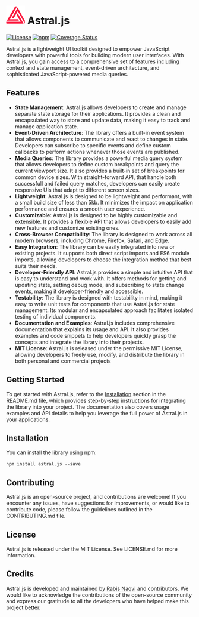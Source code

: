 # ![Astral Icon](https://github.com/rabisnaqvi/Astral.js/blob/main/assets/astral-icon.png) Astral.js

[![License](https://img.shields.io/badge/license-MIT-blue.svg)](LICENSE)
[![npm](https://img.shields.io/npm/v/astral.js.svg)](https://www.npmjs.com/package/astral.js)
[![Coverage Status](https://coveralls.io/repos/github/rabisnaqvi/Astral.js/badge.svg)](https://coveralls.io/github/rabisnaqvi/Astral.js)

Astral.js is a lightweight UI toolkit designed to empower JavaScript developers with powerful tools for building modern user interfaces. With Astral.js, you gain access to a comprehensive set of features including context and state management, event-driven architecture, and sophisticated JavaScript-powered media queries.

## Features

- **State Management**: Astral.js allows developers to create and manage separate state storage for their applications. It provides a clean and encapsulated way to store and update data, making it easy to track and manage application state.
- **Event-Driven Architecture**: The library offers a built-in event system that allows components to communicate and react to changes in state. Developers can subscribe to specific events and define custom callbacks to perform actions whenever those events are published.
- **Media Queries**: The library provides a powerful media query system that allows developers to define custom breakpoints and query the current viewport size. It also provides a built-in set of breakpoints for common device sizes. With straight-forward API, that handle both successfull and failed query matches, developers can easily create responsive UIs that adapt to different screen sizes.
- **Lightweight**: Astral.js is designed to be lightweight and performant, with a small build size of less than 5kb. It minimizes the impact on application performance and ensures a smooth user experience.
- **Customizable**: Astral.js is designed to be highly customizable and extensible. It provides a flexible API that allows developers to easily add new features and customize existing ones.
- **Cross-Browser Compatibility**: The library is designed to work across all modern browsers, including Chrome, Firefox, Safari, and Edge.
- **Easy Integration**: The library can be easily integrated into new or existing projects. It supports both direct script imports and ES6 module imports, allowing developers to choose the integration method that best suits their needs.
- **Developer-Friendly API**: Astral.js provides a simple and intuitive API that is easy to understand and work with. It offers methods for getting and updating state, setting debug mode, and subscribing to state change events, making it developer-friendly and accessible.
- **Testability**: The library is designed with testability in mind, making it easy to write unit tests for components that use Astral.js for state management. Its modular and encapsulated approach facilitates isolated testing of individual components.
- **Documentation and Examples**: Astral.js includes comprehensive documentation that explains its usage and API. It also provides examples and code snippets to help developers quickly grasp the concepts and integrate the library into their projects.
- **MIT License**: Astral.js is released under the permissive MIT License, allowing developers to freely use, modify, and distribute the library in both personal and commercial projects

## Getting Started

To get started with Astral.js, refer to the [Installation](#installation) section in the README.md file, which provides step-by-step instructions for integrating the library into your project. The documentation also covers usage examples and API details to help you leverage the full power of Astral.js in your applications.

## Installation

You can install the library using npm:

```shell
npm install astral.js --save
```

## Contributing

Astral.js is an open-source project, and contributions are welcome! If you encounter any issues, have suggestions for improvements, or would like to contribute code, please follow the guidelines outlined in the CONTRIBUTING.md file.

## License

Astral.js is released under the MIT License. See LICENSE.md for more information.

## Credits

Astral.js is developed and maintained by [Rabis Naqvi](https://linktr.ee/rabisnaqvi) and contributors. We would like to acknowledge the contributions of the open-source community and express our gratitude to all the developers who have helped make this project better.